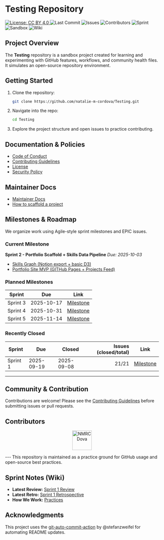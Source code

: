 # Testing Repository

<p>
  <a href="LICENSE.md">
    <img alt="License: CC BY 4.0" src="https://img.shields.io/badge/License-CC%20BY%204.0-lightgrey.svg">
  </a>
  <img alt="Last Commit" src="https://img.shields.io/github/last-commit/natalie-m-cordova/Testing">
  <img alt="Issues" src="https://img.shields.io/github/issues/natalie-m-cordova/Testing">
  <img alt="Contributors" src="https://img.shields.io/github/contributors/natalie-m-cordova/Testing">
  <!-- SPRINT BADGE START -->
<img alt="Sprint" src="https://img.shields.io/badge/Sprint-2--In--Progress-blue">
<!-- SPRINT BADGE END -->
  <img alt="Sandbox" src="https://img.shields.io/badge/Repo-Sandbox-purple">
  <img alt="Wiki" src="https://img.shields.io/badge/wiki-available-pink">
</p>

## Project Overview
The **Testing** repository is a sandbox project created for learning and experimenting with GitHub features, workflows, and community health files. 
It simulates an open-source repository environment.

## Getting Started
1. Clone the repository:
   ```bash
   git clone https://github.com/natalie-m-cordova/Testing.git
   ```

2. Navigate into the repo:
   ```bash
   cd Testing
   ```

3. Explore the project structure and open issues to practice contributing.

## Documentation & Policies
- [Code of Conduct](CODE_OF_CONDUCT.md)
- [Contributing Guidelines](CONTRIBUTING.md)
- [License](LICENSE.md)
- [Security Policy](SECURITY.md)

## Maintainer Docs
- [Maintainer Docs](.github/handbook/)
- [How to scaffold a project](.github/handbook/SOP-projects-metadata-validation-build.md)

## Milestones & Roadmap
We organize work using Agile-style sprint milestones and EPIC issues.

### Current Milestone
<!-- SPRINTS:CURRENT START -->
**Sprint 2 - Portfolio Scaffold + Skills Data Pipeline** *Due: 2025-10-03*
- [Skills Graph (Notion export + basic D3)](https://github.com/natalie-m-cordova/Testing/issues/43)
- [Portfolio Site MVP (GITHub Pages + Projects Feed)](https://github.com/natalie-m-cordova/Testing/issues/42)
<!-- SPRINTS:CURRENT END -->

### Planned Milestones
<!-- SPRINTS:PLANNED START -->
| Sprint | Due | Link |
|---|---|---|
| Sprint 3 | 2025-10-17 | [Milestone](https://github.com/natalie-m-cordova/Testing/milestone/3) |
| Sprint 4 | 2025-10-31 | [Milestone](https://github.com/natalie-m-cordova/Testing/milestone/4) |
| Sprint 5 | 2025-11-14 | [Milestone](https://github.com/natalie-m-cordova/Testing/milestone/5) |
<!-- SPRINTS:PLANNED END -->

### Recently Closed
<!-- SPRINTS:CLOSED START -->
| Sprint | Due | Closed | Issues (closed/total) | Link |
|---|---|---|---:|---|
| Sprint 1 | 2025-09-19 | 2025-09-08 | 21/21 | [Milestone](https://github.com/natalie-m-cordova/Testing/milestone/1) |
<!-- SPRINTS:CLOSED END -->

---

## Community & Contribution
Contributions are welcome! Please see the [Contributing Guidelines](CONTRIBUTING.md) before submitting issues or pull requests.

## Contributors
<!-- CONTRIBUTORS:START -->
<p align="center">
  <a href="https://github.com/NMRCDova" title="NMRCDova • 325 contributions (12 mo)"><img src="https://avatars.githubusercontent.com/u/165925611?v=4&s=64" width="64px" alt="NMRCDova" /></a>
</p>
<!-- CONTRIBUTORS:END -->
<!-- PREV-BLOCK:START -->
<!-- PREV-BLOCK:END -->
---
This repository is maintained as a practice ground for GitHub usage and open-source best practices.

## Sprint Notes (Wiki)
<!-- WIKI:NOTES START -->
- **Latest Review:** [Sprint 1 Review](../../wiki/Sprint-1-Review)
- **Latest Retro:** [Sprint 1 Retrospective](../../wiki/Sprint-1-Retro)
- **How We Work:** [Practices](../../wiki/Practices-How-we-work)
<!-- WIKI:NOTES END -->

## Acknowledgments
This project uses the [git-auto-commit-action](https://github.com/stefanzweifel/git-auto-commit-action) by @stefanzweifel for automating README updates.
